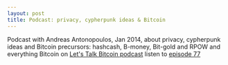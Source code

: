 ```yaml
---
layout: post
title: Podcast: privacy, cypherpunk ideas & Bitcoin
---
```


Podcast with Andreas Antonopoulos, Jan 2014, about privacy, cypherpunk ideas and Bitcoin precursors: hashcash, B-money, Bit-gold and RPOW and everything Bitcoin on [Let's Talk Bitcoin podcast](https://letstalkbitcoin.com/) listen to [episode 77](https://letstalkbitcoin.com/e77-the-adam-back-interview)
